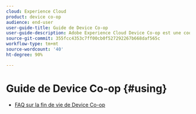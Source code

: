 ```yaml
---
cloud: Experience Cloud
product: device co-op
audience: end-user
user-guide-title: Guide de Device Co-op
user-guide-description: Adobe Experience Cloud Device Co-op est une coopérative numérique au sein de laquelle les membres partagent des informations au sujet des liaisons de périphériques. Ces informations les aident à offrir à leurs clients des expériences utiles et cohérentes, quel que soit l’appareil utilisé.
source-git-commit: 355fcc4353c7ff00cb0f527292267b668daf565c
workflow-type: tm+mt
source-wordcount: '40'
ht-degree: 90%

---
```



# Guide de Device Co-op {#using}

+ [FAQ sur la fin de vie de Device Co-op](about/device-co-op-eol.md)
